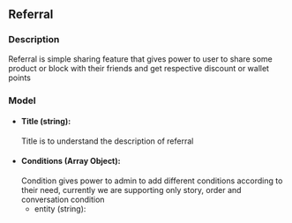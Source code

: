 ## Referral

### Description
Referral is simple sharing feature that gives power to user to share some product or block
with their friends and get respective discount or wallet points

### Model

   * #### Title (string):
      Title is to understand the description of referral
   * #### Conditions (Array Object):
      Condition gives power to admin to add different conditions according to their need, currently
      we are supporting only story, order and conversation condition  
        * entity (string):  




